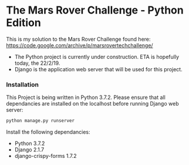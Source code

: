 # The Mars Rover Challenge - Python Edition

This is my solution to the Mars Rover Challenge found here: https://code.google.com/archive/p/marsrovertechchallenge/

  - The Python project is currently under construction. ETA is hopefully today, the 22/2/19.
  - Django is the application web server that will be used for this project.

### Installation

This Project is being written in Python 3.7.2. Please ensure that all dependancies are installed on the localhost before running Django web server:

```sh
python manage.py runserver
``` 

Install the following dependancies:

  - Python 3.7.2
  - Django 2.1.7
  - django-crispy-forms 1.7.2
